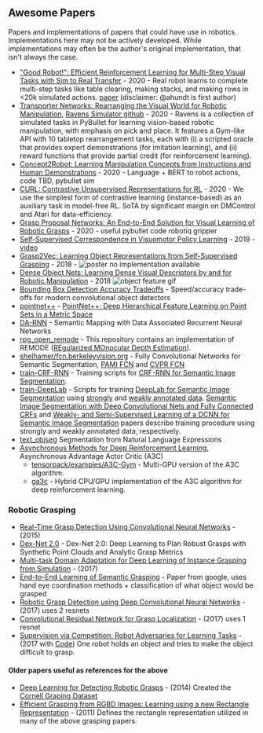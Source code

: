 Awesome Papers
--------------

Papers and implementations of papers that could have use in robotics. Implementations here may not be actively developed. While implementations may often be the author's original implementation, that isn't always the case.
- ["Good Robot!": Efficient Reinforcement Learning for Multi-Step Visual Tasks with Sim to Real Transfer](https://github.com/jhu-lcsr/good_robot) - 2020 - Real robot learns to complete multi-step tasks like table clearing, making stacks, and making rows in <20k simulated actions. [paper](https://arxiv.org/abs/1909.11730) (disclaimer: @ahundt is first author)
- [Transporter Networks: Rearranging the Visual World for Robotic Manipulation](https://transporternets.github.io/), [Ravens Simulator github](https://github.com/google-research/google-research/tree/master/ravens) - 2020 - Ravens is a collection of simulated tasks in PyBullet for learning vision-based robotic manipulation, with emphasis on pick and place. It features a Gym-like API with 10 tabletop rearrangement tasks, each with (i) a scripted oracle that provides expert demonstrations (for imitation learning), and (ii) reward functions that provide partial credit (for reinforcement learning).
- [Concept2Robot: Learning Manipulation Concepts from Instructions and Human Demonstrations](https://sites.google.com/view/concept2robot) - 2020 - Language + BERT to robot actions, code TBD, pybullet sim
- [CURL: Contrastive Unsupervised Representations for RL](https://arxiv.org/abs/2004.04136) - 2020 - We use the simplest form of contrastive learning (instance-based) as an auxiliary task in model-free RL. SoTA by significant margin on DMControl and Atari for data-efficiency. 
- [Grasp Proposal Networks: An End-to-End Solution for Visual Learning of Robotic Grasps](https://github.com/CZ-Wu/GPNet) - 2020 - useful pybullet code robotiq gripper
- [Self-Supervised Correspondence in Visuomotor Policy Learning](https://arxiv.org/abs/1909.06933) - 2019 - [video](https://youtu.be/nDRBKb4AGmA)
- [Grasp2Vec: Learning Object Representations from Self-Supervised Grasping](https://sites.google.com/site/grasp2vec/) - 2018 - ![poster](https://pbs.twimg.com/media/Dqk8oPfWsAA96eM.jpg) no implementation available
- [Dense Object Nets: Learning Dense Visual Descriptors by and for Robotic Manipulation](https://github.com/RobotLocomotion/pytorch-dense-correspondence) - 2018 ![object feature gif](https://github.com/RobotLocomotion/pytorch-dense-correspondence/blob/master/doc/shoes_trim.gif)
- [Bounding Box Detection Accuracy Tradeoffs](https://arxiv.org/pdf/1611.10012.pdf) - Speed/accuracy trade-offs for modern convolutional object detectors
- [pointnet++](https://github.com/charlesq34/pointnet2) - [PointNet++: Deep Hierarchical Feature Learning on Point Sets in a Metric Space](http://stanford.edu/~rqi/pointnet2/)
- [DA-RNN](https://github.com/yuxng/DA-RNN) - Semantic Mapping with Data Associated Recurrent Neural Networks
- [rpg_open_remode](https://github.com/uzh-rpg/rpg_open_remode) - This repository contains an implementation of REMODE ([REgularized MOnocular Depth Estimation](http://rpg.ifi.uzh.ch/docs/ICRA14_Pizzoli.pdf)).
- [shelhamer/fcn.berkeleyvision.org](https://github.com/shelhamer/fcn.berkeleyvision.org) - Fully Convolutional Networks for Semantic Segmentation, [PAMI FCN](https://arxiv.org/abs/1605.06211) and [CVPR FCN](http://www.cv-foundation.org/openaccess/content_cvpr_2015/html/Long_Fully_Convolutional_Networks_2015_CVPR_paper.html)
- [train-CRF-RNN](https://github.com/martinkersner/train-CRF-RNN) - Training scripts for [CRF-RNN for Semantic Image Segmentation](https://github.com/torrvision/crfasrnn).
- [train-DeepLab](https://github.com/martinkersner/train-DeepLab) - Scripts for training [DeepLab for Semantic Image Segmentation](https://bitbucket.org/deeplab/deeplab-public) using [strongly](https://github.com/martinkersner/train-DeepLab#strong-annotations) and [weakly annotated data](https://github.com/martinkersner/train-DeepLab#weak-annotations). [Semantic Image Segmentation with Deep Convolutional Nets and Fully Connected CRFs](http://arxiv.org/abs/1412.7062) and [Weakly- and Semi-Supervised Learning of a DCNN for Semantic Image Segmentation](http://arxiv.org/abs/1502.02734) papers describe training procedure using strongly and weakly annotated data, respectively.
- [text_objseg](https://github.com/ronghanghu/text_objseg) Segmentation from Natural Language Expressions
- [Asynchronous Methods for Deep Reinforcement Learning](http://arxiv.org/abs/1602.01783), Asynchronous Advantage Actor Critic (A3C)
    - [tensorpack/examples/A3C-Gym](https://github.com/ppwwyyxx/tensorpack/tree/master/examples/A3C-Gym) - Multi-GPU version of the A3C algorithm.
    - [ga3c](https://github.com/NVlabs/GA3C) - Hybrid CPU/GPU implementation of the A3C algorithm for deep reinforcement learning.

### Robotic Grasping

- [Real-Time Grasp Detection Using Convolutional Neural Networks](https://arxiv.org/pdf/1412.3128.pdf) - (2015)
- [Dex-Net 2.0](https://arxiv.org/pdf/1703.09312.pdf) - Dex-Net 2.0: Deep Learning to Plan Robust
Grasps with Synthetic Point Clouds and Analytic Grasp Metrics
- [Multi-task Domain Adaptation for Deep Learning of Instance Grasping from Simulation](https://arxiv.org/pdf/1710.06422.pdf) - (2017)
- [End-to-End Learning of Semantic Grasping](https://arxiv.org/pdf/1707.01932.pdf) - Paper from google, uses hand eye coordination methods + classification of what object would be grasped
- [Robotic Grasp Detection using Deep Convolutional Neural Networks](https://arxiv.org/pdf/1611.08036.pdf) - (2017) uses 2 resnets
- [Convolutional Residual Network for Grasp Localization](http://www2.ift.ulaval.ca/~pgiguere/papers/ResNetGraspCRV2017.pdf) - (2017) uses 1 resnet
- [Supervision via Competition: Robot Adversaries for Learning Tasks](https://arxiv.org/pdf/1610.01685v1.pdf) - (2017 with [Code](https://github.com/lerrel/Grasp-Detector)) One robot holds an object and tries to make the object difficult to grasp.

#### Older papers useful as references for the above

- [Deep Learning for Detecting Robotic Grasps](http://pr.cs.cornell.edu/papers/lenz_ijrr2014_deepgrasping.pdf) - (2014) Created the [Cornell Graping Dataset](http://pr.cs.cornell.edu/grasping/rect_data/data.php)
- [Efficient Grasping from RGBD Images: Learning using a new
Rectangle Representation](http://pr.cs.cornell.edu/grasping/jiang_rectanglerepresentation_fastgrasping.pdf) - (2011) Defines the rectangle representation utilized in many of the above grasping papers.
